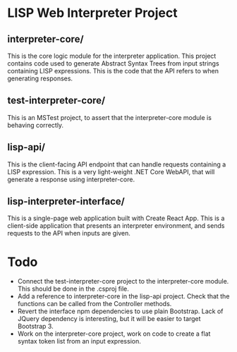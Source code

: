 # LISP Web Interpreter Project

## interpreter-core/

This is the core logic module for the interpreter application. This project
contains code used to generate Abstract Syntax Trees from input strings
containing LISP expressions. This is the code that the API refers to when
generating responses.

## test-interpreter-core/

This is an MSTest project, to assert that the interpreter-core module is
behaving correctly.

## lisp-api/

This is the client-facing API endpoint that can handle requests containing
a LISP expression. This is a very light-weight .NET Core WebAPI, that
will generate a response using interpreter-core.

## lisp-interpreter-interface/

This is a single-page web application built with Create React App. This is
a client-side application that presents an interpreter environment, and sends
requests to the API when inputs are given.

# Todo

*  Connect the test-interpreter-core project to the interpreter-core module. This should be done in the .csproj file.
*  Add a reference to interpreter-core in the lisp-api project. Check that the functions can be called from the Controller methods.
*  Revert the interface npm dependencies to use plain Bootstrap. Lack of JQuery dependency is interesting, but it will be easier to target Bootstrap 3.
*  Work on the interpreter-core project, work on code to create a flat syntax token list from an input expression.


